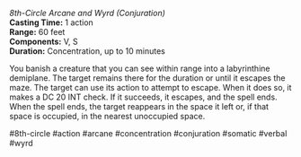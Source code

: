 *8th-Circle Arcane and Wyrd (Conjuration)*  
**Casting Time:** 1 action  
**Range:** 60 feet  
**Components:** V, S  
**Duration:** Concentration, up to 10 minutes

You banish a creature that you can see within range into a labyrinthine demiplane. The target remains there for the duration or until it escapes the maze. The target can use its action to attempt to escape. When it does so, it makes a DC 20 INT check. If it succeeds, it escapes, and the spell ends. When the spell ends, the target reappears in the space it left or, if that space is occupied, in the nearest unoccupied space.

#8th-circle #action #arcane #concentration #conjuration #somatic #verbal #wyrd

